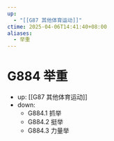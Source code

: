 ```yaml
---
up:
  - "[[G87 其他体育运动]]"
ctime: 2025-04-06T14:41:40+08:00
aliases:
  - 举重
---
```


# G884 举重

- up: [[G87 其他体育运动]]
- down:	
	- G884.1 抓举
	- G884.2 挺举
	- G884.3 力量举
	
